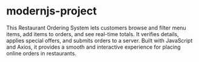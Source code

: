 # modernjs-project
This Restaurant Ordering System lets customers browse and filter menu items, add items to orders, and see real-time totals. It verifies details, applies special offers, and submits orders to a server. Built with JavaScript and Axios, it provides a smooth and interactive experience for placing online orders in restaurants.
